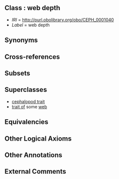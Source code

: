 
## Class : web depth

 * *IRI* = http://purl.obolibrary.org/obo/CEPH_0001040
 * *Label* = web depth

## Synonyms


## Cross-references


## Subsets


## Superclasses

 * [cephalopod trait](../../CEPH/00/CEPH_0000300.md)
 * [trait of](../../ceph#trait/of/ceph#trait_of.md) some [web](../../CEPH/80/CEPH_0000280.md)

## Equivalencies


## Other Logical Axioms


## Other Annotations


## External Comments


